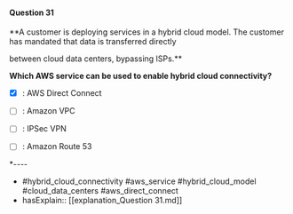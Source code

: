 #### Question  31

**A customer is deploying services in a hybrid cloud model. The customer has mandated that data is transferred directly

between cloud data centers, bypassing ISPs.**

**Which AWS service can be used to enable hybrid cloud connectivity?**

- [x] :  AWS Direct Connect

- [ ] :  Amazon VPC

- [ ] :  IPSec VPN

- [ ] :  Amazon Route 53

*----

- #hybrid_cloud_connectivity #aws_service #hybrid_cloud_model #cloud_data_centers #aws_direct_connect
- hasExplain:: [[explanation_Question  31.md]]
